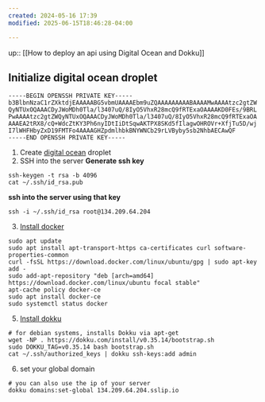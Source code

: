```yaml
---
created: 2024-05-16 17:39
modified: 2025-06-15T18:46:28-04:00

---
```

up::  [[How to deploy an api using Digital Ocean and Dokku]]

## Initialize digital ocean droplet
```
-----BEGIN OPENSSH PRIVATE KEY-----
b3BlbnNzaC1rZXktdjEAAAAABG5vbmUAAAAEbm9uZQAAAAAAAAABAAAAMwAAAAtzc2gtZW
QyNTUxOQAAACDyJWoMDh0Tla/l3407uQ/8IyO5VhxR28mcQ9fRTExaOAAAAKD0FEs/9BRL
PwAAAAtzc2gtZWQyNTUxOQAAACDyJWoMDh0Tla/l3407uQ/8IyO5VhxR28mcQ9fRTExaOA
AAAEA2tRX8/cQ+WdcZtKY3Ph6nyIDtIiDtSqwAKTPX8SKd5fIlagwOHROVr+XfjTu5D/wj
I7lWHFHbyZxD19FMTFo4AAAAGHZpdmlhbkBNYWNCb29rLVByby5sb2NhbAECAwQF
-----END OPENSSH PRIVATE KEY-----
```
1. Create [digital ocean](https://cloud.digitalocean.com/projects/30a9541f-c92b-4411-9533-7b51e0c2d737/resources?i=2a9ec8) droplet
2. SSH into the server
**Generate ssh key**
```
ssh-keygen -t rsa -b 4096
cat ~/.ssh/id_rsa.pub
```
**ssh into the server using that key**
```
ssh -i ~/.ssh/id_rsa root@134.209.64.204
```
3. [Install docker](https://www.digitalocean.com/community/tutorials/how-to-install-and-use-docker-on-ubuntu-20-04)
```
sudo apt update
sudo apt install apt-transport-https ca-certificates curl software-properties-common
curl -fsSL https://download.docker.com/linux/ubuntu/gpg | sudo apt-key add -
sudo add-apt-repository "deb [arch=amd64] https://download.docker.com/linux/ubuntu focal stable"
apt-cache policy docker-ce
sudo apt install docker-ce
sudo systemctl status docker
```
5. [Install dokku](https://dokku.com/docs/getting-started/installation/)
```
# for debian systems, installs Dokku via apt-get
wget -NP . https://dokku.com/install/v0.35.14/bootstrap.sh
sudo DOKKU_TAG=v0.35.14 bash bootstrap.sh
cat ~/.ssh/authorized_keys | dokku ssh-keys:add admin
```
6. set your global domain
```
# you can also use the ip of your server
dokku domains:set-global 134.209.64.204.sslip.io
```
